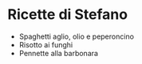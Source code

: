 # Ricette di Stefano

* Spaghetti aglio, olio e peperoncino
* Risotto ai funghi
* Pennette alla barbonara